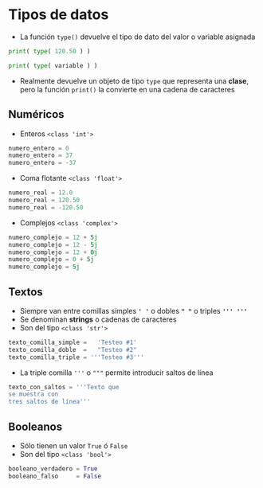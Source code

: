 # Tipos de datos

- La función `type()` devuelve el tipo de dato del valor o variable asignada

```py
print( type( 120.50 ) )
```

```py
print( type( variable ) )
```

- Realmente devuelve un objeto de tipo `type` que representa una **clase**, pero la función `print()` la convierte en una cadena de caracteres

## Numéricos

- Enteros `<class 'int'>`

```py
numero_entero = 0
numero_entero = 37
numero_entero = -37
```

- Coma flotante `<class 'float'>`

```py
numero_real = 12.0
numero_real = 120.50
numero_real = -120.50
```

- Complejos `<class 'complex'>`

```py
numero_complejo = 12 + 5j
numero_complejo = 12 - 5j
numero_complejo = 12 + 0j
numero_complejo = 0 + 5j
numero_complejo = 5j
```

## Textos

- Siempre van entre comillas simples **`' '`** o dobles **`" "`** o triples **`''' '''`**
- Se denominan **strings** o cadenas de caracteres
- Son del tipo `<class 'str'>`

```py
texto_comilla_simple =   'Testeo #1'
texto_comilla_doble  =   "Testeo #2"
texto_comilla_triple = '''Testeo #3'''
```

- La triple comilla `'''` o `"""` permite introducir saltos de línea

```py
texto_con_saltos = '''Texto que
se muestra con
tres saltos de línea'''
```

## Booleanos

- Sólo tienen un valor `True` ó `False`
- Son del tipo `<class 'bool'>`

```py
booleano_verdadero = True
booleano_falso     = False
```
